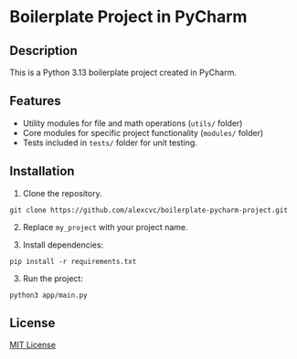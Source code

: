 # Boilerplate Project in PyCharm  

## Description
This is a Python 3.13 boilerplate project created in PyCharm.

## Features

- Utility modules for file and math operations (`utils/` folder)
- Core modules for specific project functionality (`modules/` folder)
- Tests included in `tests/` folder for unit testing.

## Installation
1. Clone the repository.
```
git clone https://github.com/alexcvc/boilerplate-pycharm-project.git
```

2. Replace `my_project` with your project name.

3. Install dependencies:
```
pip install -r requirements.txt
```

3. Run the project:
```
python3 app/main.py
```

## License
[MIT License](./LICENSE)

